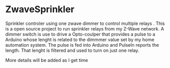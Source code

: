 # ZwaveSprinkler
Sprinkler controler using one zwave dimmer to control multiple relays
.
This is a open source project to run sprinkler relays from my Z-Wave network.
A dimmer switch is use to drive a Opto-coulper that provides a pulse to a Arduino whose lenght is related to the dimmmer 
value set by my home automation system. The pulse is fed into Arduino and PulseIn reports the length. That lenght is filtered
and used to turn on just one relay.

More details will be added as I get time
